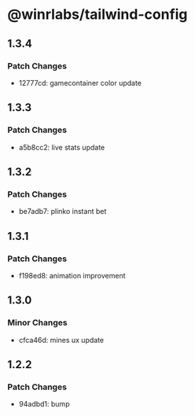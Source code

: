 # @winrlabs/tailwind-config

## 1.3.4

### Patch Changes

- 12777cd: gamecontainer color update

## 1.3.3

### Patch Changes

- a5b8cc2: live stats update

## 1.3.2

### Patch Changes

- be7adb7: plinko instant bet

## 1.3.1

### Patch Changes

- f198ed8: animation improvement

## 1.3.0

### Minor Changes

- cfca46d: mines ux update

## 1.2.2

### Patch Changes

- 94adbd1: bump
